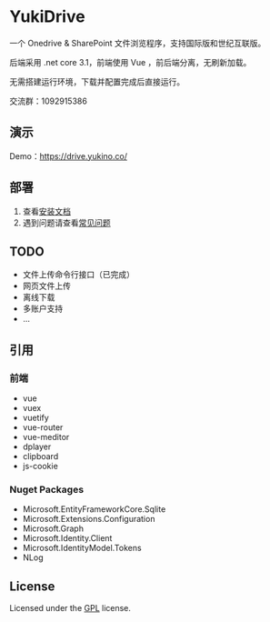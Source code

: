 # YukiDrive

一个 Onedrive &amp; SharePoint 文件浏览程序，支持国际版和世纪互联版。

后端采用 .net core 3.1，前端使用 Vue ，前后端分离，无刷新加载。

无需搭建运行环境，下载并配置完成后直接运行。

交流群：1092915386

## 演示
Demo：https://drive.yukino.co/

## 部署

1. 查看[安装文档](https://github.com/YukiCoco/YukiDrive/blob/master/doc/Usage.md)  
2. 遇到问题请查看[常见问题](https://github.com/YukiCoco/YukiDrive/blob/master/doc/FAQ.md)

## TODO

+ 文件上传命令行接口（已完成）
+ 网页文件上传
+ 离线下载
+ 多账户支持
+ ...

## 引用

### 前端

+ vue
+ vuex
+ vuetify
+ vue-router
+ vue-meditor
+ dplayer
+ clipboard
+ js-cookie

### Nuget Packages

+ Microsoft.EntityFrameworkCore.Sqlite
+ Microsoft.Extensions.Configuration
+ Microsoft.Graph
+ Microsoft.Identity.Client
+ Microsoft.IdentityModel.Tokens
+ NLog

## License

Licensed under the [GPL](https://github.com/YukiCoco/YukiDrive/blob/master/LICENSE) license.


